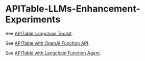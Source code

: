 # APITable-LLMs-Enhancement-Experiments

See [APITable Langchain Toolkit](apitable_langchain_toolkit.ipynb).

See [APITable with OpenAI Function API](apitable_openai_function.ipynb).

See [APITable with Langchain Function Agent](apitable_openai_function.ipynb).

